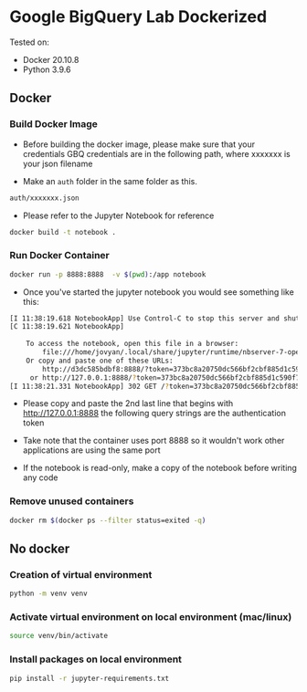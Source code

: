 # Google BigQuery Lab Dockerized

Tested on:
* Docker 20.10.8
* Python 3.9.6

## Docker

### Build Docker Image

* Before building the docker image, please make sure that your credentials GBQ credentials are in the following path, where xxxxxxx is your json filename

* Make an `auth` folder in the same folder as this.

```bash
auth/xxxxxxx.json
``` 

* Please refer to the Jupyter Notebook for reference

```bash
docker build -t notebook .
```

### Run Docker Container
```bash
docker run -p 8888:8888  -v $(pwd):/app notebook
```
* Once you've started the jupyter notebook you would see something like this:

```bash
[I 11:38:19.618 NotebookApp] Use Control-C to stop this server and shut down all kernels (twice to skip confirmation).
[C 11:38:19.621 NotebookApp] 
    
    To access the notebook, open this file in a browser:
        file:///home/jovyan/.local/share/jupyter/runtime/nbserver-7-open.html
    Or copy and paste one of these URLs:
        http://d3dc585bdbf8:8888/?token=373bc8a20750dc566bf2cbf885d1c590f7a998ea025e1ef2
     or http://127.0.0.1:8888/?token=373bc8a20750dc566bf2cbf885d1c590f7a998ea025e1ef2
[I 11:38:21.331 NotebookApp] 302 GET /?token=373bc8a20750dc566bf2cbf885d1c590f7a998ea025e1ef2 (172.17.0.1) 0.690000ms
```
* Please copy and paste the 2nd last line that begins with http://127.0.0.1:8888 the following query strings are the authentication token

* Take note that the container uses port 8888 so it wouldn't work other applications are using the same port

* If the notebook is read-only, make a copy of the notebook before writing any code

### Remove unused containers

```bash
docker rm $(docker ps --filter status=exited -q)
```

## No docker

### Creation of virtual environment

```bash
python -m venv venv
```

### Activate virtual environment on local environment (mac/linux)

```bash
source venv/bin/activate
```

### Install packages on local environment

```bash
pip install -r jupyter-requirements.txt
```

